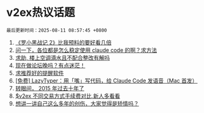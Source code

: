 # v2ex热议话题

`最后更新时间：2025-08-11 08:57:45 +0800`

1. [《罗小黑战记 2》比我预料的要好看几倍](https://www.v2ex.com/t/1151315)
1. [问一下，各位都是怎么稳定使用 claude code 的啊？求方法](https://www.v2ex.com/t/1151317)
1. [求助, 楼上空调滴水且不配合整改有解吗](https://www.v2ex.com/t/1151322)
1. [现在做论坛晚吗？有点迷茫！](https://www.v2ex.com/t/1151321)
1. [求推荐好的提醒软件](https://www.v2ex.com/t/1151347)
1. [[免费] LazyTyper：用「嘴」写代码，给 Claude Code 发语音（Mac 首发）](https://www.v2ex.com/t/1151314)
1. [转眼间， 2015 年过去十年了](https://www.v2ex.com/t/1151333)
1. [$v2ex 不同交易方式手续费对比,新人多看看](https://www.v2ex.com/t/1151318)
1. [想讲一讲自己这么多年的创伤，大家觉得是矫情吗？](https://www.v2ex.com/t/1151394)

